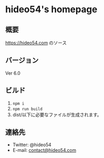 # hideo54's homepage

## 概要

https://hideo54.com のソース

## バージョン

Ver 6.0

## ビルド

1. `npm i`
2. `npm run build`
3. dist/以下に必要なファイルが生成されます。

## 連絡先

* Twitter: @hideo54
* E-mail: contact@hideo54.com
